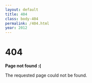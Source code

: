 ```yaml
---
layout: default
title: 404
class: body-404
permalink: /404.html
year: 2012
---
```


<div class="body-404 container">
  <h1>404</h1>

  <p><strong>Page not found :(</strong></p>
  <p>The requested page could not be found.</p>
</div>
